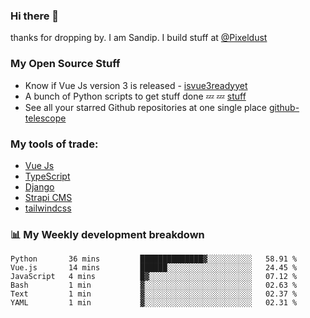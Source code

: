 ### Hi there 👋

thanks for dropping by.
I am Sandip. I build stuff at [@Pixeldust](github.com/pixeldust-in/)

###  **My Open Source Stuff**

 - Know if Vue Js version 3 is released -  [isvue3readyyet](https://github.com/sandiprb/isvue3readyyet)
 - A bunch of Python scripts to get stuff done 💤 💤 [stuff](https://github.com/sandiprb/stuff)
 - See all your starred Github repositories at one single place [github-telescope](https://github.com/sandiprb/github-telescope)



###  **My tools of trade:**
 - [Vue Js](https://github.com/vuejs/vue/)
 - [TypeScript](https://github.com/microsoft/TypeScript)
 - [Django](github.com/django/django)
 - [Strapi CMS](github.com/strapi/strapi)
 - [tailwindcss](https://github.com/tailwindlabs/tailwindcss)


###  📊 **My Weekly development breakdown**
<!--START_SECTION:waka-->

```text
Python       36 mins         ██████████████▓░░░░░░░░░░   58.91 %
Vue.js       14 mins         ██████░░░░░░░░░░░░░░░░░░░   24.45 %
JavaScript   4 mins          █▓░░░░░░░░░░░░░░░░░░░░░░░   07.12 %
Bash         1 min           ▓░░░░░░░░░░░░░░░░░░░░░░░░   02.63 %
Text         1 min           ▓░░░░░░░░░░░░░░░░░░░░░░░░   02.37 %
YAML         1 min           ▓░░░░░░░░░░░░░░░░░░░░░░░░   02.31 %
```

<!--END_SECTION:waka-->

